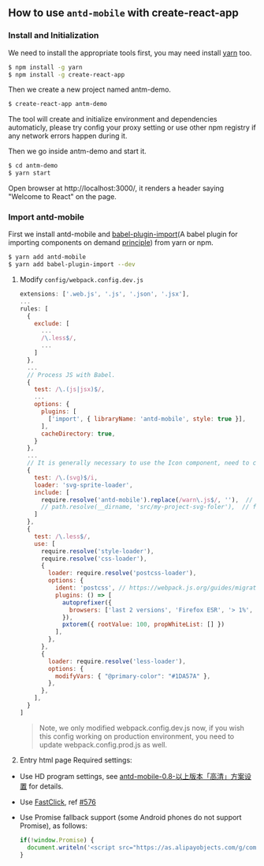 ## How to use `antd-mobile` with create-react-app

### Install and Initialization

We need to install the appropriate tools first, you may need install [yarn](https://github.com/yarnpkg/yarn/) too.

```bash
$ npm install -g yarn
$ npm install -g create-react-app
```

Then we create a new project named antm-demo.

```bash
$ create-react-app antm-demo
```

The tool will create and initialize environment and dependencies automaticly, please try config your proxy setting or use other npm registry if any network errors happen during it.

Then we go inside antm-demo and start it.

```bash
$ cd antm-demo
$ yarn start
```

Open browser at http://localhost:3000/, it renders a header saying "Welcome to React" on the page.

### Import antd-mobile

First we install antd-mobile and [babel-plugin-import](https://github.com/ant-design/babel-plugin-import)(A babel plugin for importing components on demand [principle](https://github.com/ant-design/ant-design/blob/master/docs/react/getting-started#Import-on-Demand)) from yarn or npm.

  ```bash
  $ yarn add antd-mobile
  $ yarn add babel-plugin-import --dev
  ```

1. Modify `config/webpack.config.dev.js`

    ```js
    extensions: ['.web.js', '.js', '.json', '.jsx'],
    ...
    rules: [
      {
        exclude: [
          ...
          /\.less$/,
          ...
        ]
      },
      ...
      // Process JS with Babel.
      {
        test: /\.(js|jsx)$/,
        ...
        options: {
          plugins: [
            ['import', { libraryName: 'antd-mobile', style: true }],
          ],
          cacheDirectory: true,
        }
      },
      ...
      // It is generally necessary to use the Icon component, need to configure svg-sprite-loader
      {
        test: /\.(svg)$/i,
        loader: 'svg-sprite-loader',
        include: [
          require.resolve('antd-mobile').replace(/warn\.js$/, ''),  // 1. svg files of antd-mobile
          // path.resolve(__dirname, 'src/my-project-svg-foler'),  // folder of svg files in your project
        ]
      },
      {
        test: /\.less$/,
        use: [
          require.resolve('style-loader'),
          require.resolve('css-loader'),
          {
            loader: require.resolve('postcss-loader'),
            options: {
              ident: 'postcss', // https://webpack.js.org/guides/migrating/#complex-options
              plugins: () => [
                autoprefixer({
                  browsers: ['last 2 versions', 'Firefox ESR', '> 1%', 'ie >= 8', 'iOS >= 8', 'Android >= 4'],
                }),
                pxtorem({ rootValue: 100, propWhiteList: [] })
              ],
            },
          },
          {
            loader: require.resolve('less-loader'),
            options: {
              modifyVars: { "@primary-color": "#1DA57A" },
            },
          },
        ],
      }
    ]
    ```
    > Note, we only modified webpack.config.dev.js now, if you wish this config working on production environment, you need to update webpack.config.prod.js as well.

2. Entry html page Required settings:

  * Use HD program settings, see [antd-mobile-0.8-以上版本「高清」方案设置](https://github.com/ant-design/ant-design-mobile/wiki/antd-mobile-0.8-%E4%BB%A5%E4%B8%8A%E7%89%88%E6%9C%AC%E3%80%8C%E9%AB%98%E6%B8%85%E3%80%8D%E6%96%B9%E6%A1%88%E8%AE%BE%E7%BD%AE) for details.
  * Use [FastClick](https://github.com/ftlabs/fastclick), ref [#576](https://github.com/ant-design/ant-design-mobile/issues/576)
  * Use Promise fallback support (some Android phones do not support Promise), as follows:

    ```js
    if(!window.Promise) {
      document.writeln('<script src="https://as.alipayobjects.com/g/component/es6-promise/3.2.2/es6-promise.min.js"'+'>'+'<'+'/'+'script>');
    }
    ```  
